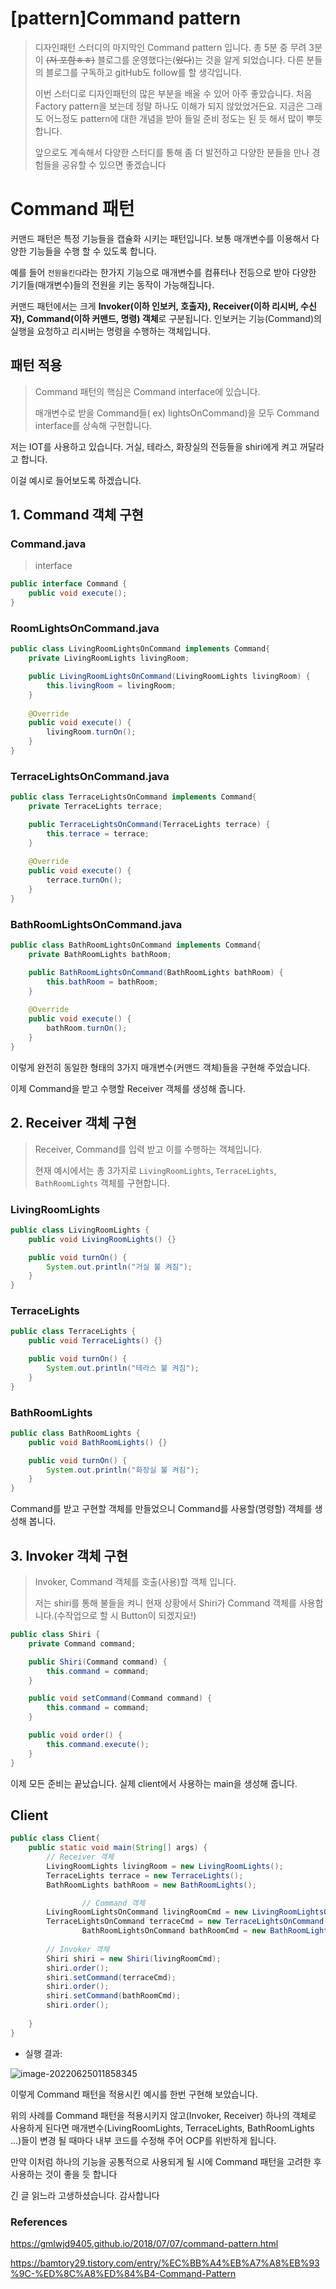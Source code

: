 # [pattern]Command pattern

> 디자인패턴 스터디의 마지막인 Command pattern 입니다. 총 5분 중 무려 3분이 ~~(저 포함ㅎㅎ)~~ 블로그를 운영했다는(~~었다~~)는 것을 알게 되었습니다. 다른 분들의 블로그를 구독하고 gitHub도 follow를 할 생각입니다. 
>
> 이번 스터디로 디자인패턴의 많은 부분을 배울 수 있어 아주 좋았습니다. 처음 Factory pattern을 보는데 정말 하나도 이해가 되지 않았었거든요. 지금은 그래도 어느정도 pattern에 대한 개념을 받아 들일 준비 정도는 된 듯 해서 많이 뿌듯합니다.
>
> 앞으로도 계속해서 다양한 스터디를 통해 좀 더 발전하고 다양한 분들을 만나 경험들을 공유할 수 있으면 좋겠습니다

# Command 패턴

커맨드 패턴은 특정 기능들을 캡슐화 시키는 패턴입니다. 보통 매개변수를 이용해서 다양한 기능들을 수행 할 수 있도록 합니다.

예를 들어 `전원을킨다`라는 한가지 기능으로 매개변수를 컴퓨터나 전등으로 받아 다양한 기기들(매개변수)들의 전원을 키는 동작이 가능해집니다. 

커맨드 패턴에서는 크게 **Invoker(이하 인보커, 호출자), Receiver(이하 리시버, 수신자), Command(이하 커맨드, 명령) 객체**로 구분됩니다. 인보커는 기능(Command)의 실행을 요청하고 리시버는 명령을 수행하는 객체입니다.



## 패턴 적용

> Command 패턴의 핵심은 Command interface에 있습니다. 
>
> 매개변수로 받을 Command들( ex) lightsOnCommand)을 모두 Command interface를 상속해 구현합니다.

저는 IOT를 사용하고 있습니다. 거실, 테라스, 화장실의 전등들을 shiri에게 켜고 꺼달라고 합니다.

이걸 예시로 들어보도록 하겠습니다.



## 1. Command 객체 구현

### Command.java

> interface

```java
public interface Command {
    public void execute();
}
```



### RoomLightsOnCommand.java

```java
public class LivingRoomLightsOnCommand implements Command{
    private LivingRoomLights livingRoom;

    public LivingRoomLightsOnCommand(LivingRoomLights livingRoom) {
        this.livingRoom = livingRoom;
    }
    
    @Override
    public void execute() {
        livingRoom.turnOn();
    }
}
```

### TerraceLightsOnCommand.java

```java
public class TerraceLightsOnCommand implements Command{
    private TerraceLights terrace;

    public TerraceLightsOnCommand(TerraceLights terrace) {
        this.terrace = terrace;
    }
    
    @Override
    public void execute() {
        terrace.turnOn();
    }
}
```

### BathRoomLightsOnCommand.java

```java
public class BathRoomLightsOnCommand implements Command{
    private BathRoomLights bathRoom;

    public BathRoomLightsOnCommand(BathRoomLights bathRoom) {
        this.bathRoom = bathRoom;
    }
    
    @Override
    public void execute() {
        bathRoom.turnOn();
    }
}
```

이렇게 완전히 동일한 형태의 3가지 매개변수(커맨드 객체)들을 구현해 주었습니다. 

이제 Command을 받고 수행할 Receiver 객체를 생성해 줍니다.



## 2. Receiver 객체 구현

> Receiver, Command를 입력 받고 이를 수행하는 객체입니다.
>
> 현재 예시에서는 총 3가지로 `LivingRoomLights`, `TerraceLights`,` BathRoomLights` 객체를 구현합니다.



### LivingRoomLights

```java
public class LivingRoomLights {
    public void LivingRoomLights() {}

    public void turnOn() {
        System.out.println("거실 불 켜짐");
    }
}
```

### TerraceLights

```java
public class TerraceLights {
    public void TerraceLights() {}

    public void turnOn() {
        System.out.println("테라스 불 켜짐");
    }
}
```

### BathRoomLights

```java
public class BathRoomLights {
    public void BathRoomLights() {}

    public void turnOn() {
        System.out.println("화장실 불 켜짐");
    }
}
```

Command를 받고 구현할 객체를 만들었으니 Command를 사용할(명령할) 객체를 생성해 봅니다.



## 3. Invoker 객체 구현

> Invoker, Command 객체를 호출(사용)할 객체 입니다.
>
> 저는 shiri를 통해 불들을 켜니 현재 상황에서 Shiri가 Command 객체를 사용합니다.(수작업으로 할 시 Button이 되겠지요!)

```java
public class Shiri {
    private Command command;

    public Shiri(Command command) {
        this.command = command;
    }

    public void setCommand(Command command) {
        this.command = command;
    }

    public void order() {
        this.command.execute();
    }
}
```

이제 모든 준비는 끝났습니다. 실제 client에서 사용하는 main을 생성해 줍니다.

## Client

```java
public class Client{
    public static void main(String[] args) {
      	// Receiver 객체
        LivingRoomLights livingRoom = new LivingRoomLights();	
      	TerraceLights terrace = new TerraceLights();	
      	BathRoomLights bathRoom = new BathRoomLights();	

				// Command 객체
        LivingRoomLightsOnCommand livingRoomCmd = new LivingRoomLightsOnCommand(livingRoom);
        TerraceLightsOnCommand terraceCmd = new TerraceLightsOnCommand(terrace);
				BathRoomLightsOnCommand bathRoomCmd = new BathRoomLightsOnCommand(bathRoom);
      
      	// Invoker 객체
        Shiri shiri = new Shiri(livingRoomCmd);	
        shiri.order();
        shiri.setCommand(terraceCmd);
        shiri.order();
      	shiri.setCommand(bathRoomCmd);
        shiri.order();
      	
    }
}
```



- 실행 결과: 

![image-20220625011858345](/Users/Eisen/Documents/GitHub/TIL/CS/Pattern/command_pattern.assets/image-20220625011858345.png)



이렇게 Command 패턴을 적용시킨 예시를 한번 구현해 보았습니다.

위의 사례를 Command 패턴을 적용시키지 않고(Invoker, Receiver) 하나의 객체로 사용하게 된다면 매개변수(LivingRoomLights, TerraceLights, BathRoomLights ...)들이 변경 될 때마다 내부 코드를 수정해 주어 OCP를 위반하게 됩니다. 

만약 이처럼 하나의 기능을 공통적으로 사용되게 될 시에 Command 패턴을 고려한 후 사용하는 것이 좋을 듯 합니다

긴 글 읽느라 고생하셨습니다. 감사합니다



### References

https://gmlwjd9405.github.io/2018/07/07/command-pattern.html

https://bamtory29.tistory.com/entry/%EC%BB%A4%EB%A7%A8%EB%93%9C-%ED%8C%A8%ED%84%B4-Command-Pattern